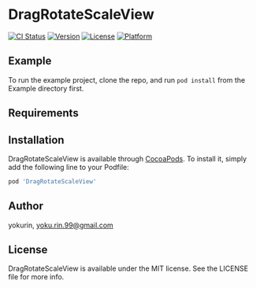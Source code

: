 # DragRotateScaleView

[![CI Status](https://img.shields.io/travis/yokurin/DragRotateScaleView.svg?style=flat)](https://travis-ci.org/yokurin/DragRotateScaleView)
[![Version](https://img.shields.io/cocoapods/v/DragRotateScaleView.svg?style=flat)](https://cocoapods.org/pods/DragRotateScaleView)
[![License](https://img.shields.io/cocoapods/l/DragRotateScaleView.svg?style=flat)](https://cocoapods.org/pods/DragRotateScaleView)
[![Platform](https://img.shields.io/cocoapods/p/DragRotateScaleView.svg?style=flat)](https://cocoapods.org/pods/DragRotateScaleView)

## Example

To run the example project, clone the repo, and run `pod install` from the Example directory first.

## Requirements

## Installation

DragRotateScaleView is available through [CocoaPods](https://cocoapods.org). To install
it, simply add the following line to your Podfile:

```ruby
pod 'DragRotateScaleView'
```

## Author

yokurin, yoku.rin.99@gmail.com

## License

DragRotateScaleView is available under the MIT license. See the LICENSE file for more info.
